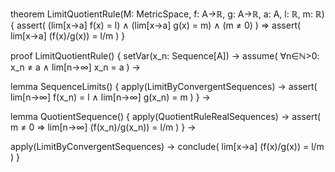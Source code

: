 theorem LimitQuotientRule(M: MetricSpace, f: A→ℝ, g: A→ℝ, a: A, l: ℝ, m: ℝ) {
  assert(
    (lim[x→a] f(x) = l) ∧
    (lim[x→a] g(x) = m) ∧
    (m ≠ 0)
  ) ⇒
  assert(
    lim[x→a] (f(x)/g(x)) = l/m
  )
}

proof LimitQuotientRule() {
  setVar(x_n: Sequence[A]) →
  assume(
    ∀n∈ℕ>0: x_n ≠ a ∧
    lim[n→∞] x_n = a
  ) →
  
  lemma SequenceLimits() {
    apply(LimitByConvergentSequences) →
    assert(
      lim[n→∞] f(x_n) = l ∧
      lim[n→∞] g(x_n) = m
    )
  } →
  
  lemma QuotientSequence() {
    apply(QuotientRuleRealSequences) →
    assert(
      m ≠ 0 ⇒
      lim[n→∞] (f(x_n)/g(x_n)) = l/m
    )
  } →
  
  apply(LimitByConvergentSequences) →
  conclude(
    lim[x→a] (f(x)/g(x)) = l/m
  )
}
